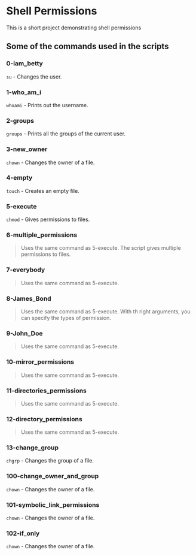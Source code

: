 # Shell Permissions

This is a short project demonstrating shell permissions

## Some of the commands used in the scripts

### 0-iam_betty

`su` - Changes the user.

### 1-who_am_i

`whoami` - Prints out the username.

### 2-groups

`groups` - Prints all the groups of the current user.

### 3-new_owner

`chown` - Changes the owner of a file.

### 4-empty

`touch` - Creates an empty file.

### 5-execute

`chmod` - Gives permissions to files.
 
### 6-multiple_permissions

> Uses the same command as 5-execute.
The script gives multiple permissions to files.

### 7-everybody

> Uses the same command as 5-execute.

### 8-James_Bond

> Uses the same command as 5-execute.
With th right arguments, you can specify the types of permission.

### 9-John_Doe

> Uses the same command as 5-execute.

### 10-mirror_permissions

> Uses the same command as 5-execute.

### 11-directories_permissions

> Uses the same command as 5-execute.

### 12-directory_permissions

> Uses the same command as 5-execute.

### 13-change_group

`chgrp` - Changes the group of a file.

### 100-change_owner_and_group

`chown` - Changes the owner of a file.

### 101-symbolic_link_permissions

`chown` - Changes the owner of a file.

### 102-if_only

`chown` - Changes the owner of a file.
